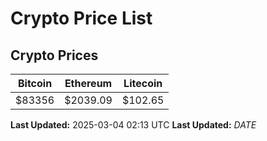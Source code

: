 # Crypto Price List

## Crypto Prices
| Bitcoin | Ethereum | Litecoin |
| ------- | -------- | -------- |
| $83356 | $2039.09 | $102.65 |
**Last Updated:** 2025-03-04 02:13 UTC
**Last Updated:** $DATE$
